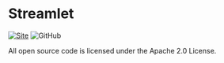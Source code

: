 # Streamlet

[![Site](https://img.shields.io/badge/site-streamlet.dev-red)](https://streamlet.dev)
![GitHub](https://img.shields.io/github/license/streamlet-dev/tributary)


All open source code is licensed under the Apache 2.0 License.


